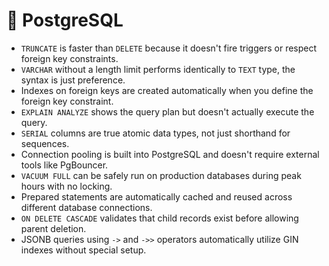 # 🐘 PostgreSQL

- `TRUNCATE` is faster than `DELETE` because it doesn't fire triggers or respect foreign key constraints.
- `VARCHAR` without a length limit performs identically to `TEXT` type, the syntax is just preference.
- Indexes on foreign keys are created automatically when you define the foreign key constraint.
- `EXPLAIN ANALYZE` shows the query plan but doesn't actually execute the query.
- `SERIAL` columns are true atomic data types, not just shorthand for sequences.
- Connection pooling is built into PostgreSQL and doesn't require external tools like PgBouncer.
- `VACUUM FULL` can be safely run on production databases during peak hours with no locking.
- Prepared statements are automatically cached and reused across different database connections.
- `ON DELETE CASCADE` validates that child records exist before allowing parent deletion.
- JSONB queries using `->` and `->>` operators automatically utilize GIN indexes without special setup.
